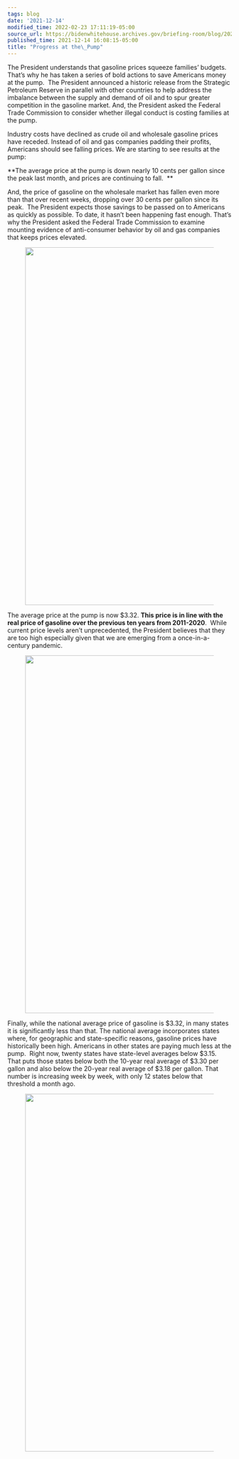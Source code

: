 ```yaml
---
tags: blog
date: '2021-12-14'
modified_time: 2022-02-23 17:11:19-05:00
source_url: https://bidenwhitehouse.archives.gov/briefing-room/blog/2021/12/14/progress-at-the-pump/
published_time: 2021-12-14 16:08:15-05:00
title: "Progress at the\_Pump"
---
```

 
The President understands that gasoline prices squeeze families’
budgets. That’s why he has taken a series of bold actions to save
Americans money at the pump.  The President announced a historic release
from the Strategic Petroleum Reserve in parallel with other countries to
help address the imbalance between the supply and demand of oil and to
spur greater competition in the gasoline market. And, the President
asked the Federal Trade Commission to consider whether illegal conduct
is costing families at the pump.  

Industry costs have declined as crude oil and wholesale gasoline prices
have receded. Instead of oil and gas companies padding their profits,
Americans should see falling prices. We are starting to see results at
the pump: 

**The average price at the pump is down nearly 10 cents per gallon since
the peak last month, and prices are continuing to fall.  **

And, the price of gasoline on the wholesale market has fallen even more
than that over recent weeks, dropping over 30 cents per gallon since its
peak.  The President expects those savings to be passed on to Americans
as quickly as possible. To date, it hasn’t been happening fast enough.
That’s why the President asked the Federal Trade Commission to examine
mounting evidence of anti-consumer behavior by oil and gas companies
that keeps prices elevated.

<figure>
<img
src="https://bidenwhitehouse.archives.gov/wp-content/uploads/2021/12/price-per-gallon-.jpg?w=640"
class="wp-image-41917" loading="lazy"
sizes="(max-width: 1430px) 100vw, 1430px"
srcset="https://bidenwhitehouse.archives.gov/wp-content/uploads/2021/12/price-per-gallon-.jpg 1430w, https://bidenwhitehouse.archives.gov/wp-content/uploads/2021/12/price-per-gallon-.jpg?resize=615,346 615w, https://bidenwhitehouse.archives.gov/wp-content/uploads/2021/12/price-per-gallon-.jpg?resize=768,432 768w, https://bidenwhitehouse.archives.gov/wp-content/uploads/2021/12/price-per-gallon-.jpg?resize=1270,714 1270w, https://bidenwhitehouse.archives.gov/wp-content/uploads/2021/12/price-per-gallon-.jpg?resize=304,171 304w, https://bidenwhitehouse.archives.gov/wp-content/uploads/2021/12/price-per-gallon-.jpg?resize=608,342 608w, https://bidenwhitehouse.archives.gov/wp-content/uploads/2021/12/price-per-gallon-.jpg?resize=1200,675 1200w, https://bidenwhitehouse.archives.gov/wp-content/uploads/2021/12/price-per-gallon-.jpg?resize=1138,640 1138w, https://bidenwhitehouse.archives.gov/wp-content/uploads/2021/12/price-per-gallon-.jpg?resize=1038,584 1038w"
width="1430" height="804" />
</figure>

The average price at the pump is now $3.32. **This price is in line with
the real price of gasoline over the previous ten years from
2011-2020**.  While current price levels aren’t unprecedented, the
President believes that they are too high especially given that we are
emerging from a once-in-a-century pandemic.

<figure>
<img
src="https://bidenwhitehouse.archives.gov/wp-content/uploads/2021/12/prices-preceding-decade.jpg?w=640"
class="wp-image-41919" loading="lazy"
sizes="(max-width: 1430px) 100vw, 1430px"
srcset="https://bidenwhitehouse.archives.gov/wp-content/uploads/2021/12/prices-preceding-decade.jpg 1430w, https://bidenwhitehouse.archives.gov/wp-content/uploads/2021/12/prices-preceding-decade.jpg?resize=615,346 615w, https://bidenwhitehouse.archives.gov/wp-content/uploads/2021/12/prices-preceding-decade.jpg?resize=768,432 768w, https://bidenwhitehouse.archives.gov/wp-content/uploads/2021/12/prices-preceding-decade.jpg?resize=1270,714 1270w, https://bidenwhitehouse.archives.gov/wp-content/uploads/2021/12/prices-preceding-decade.jpg?resize=304,171 304w, https://bidenwhitehouse.archives.gov/wp-content/uploads/2021/12/prices-preceding-decade.jpg?resize=608,342 608w, https://bidenwhitehouse.archives.gov/wp-content/uploads/2021/12/prices-preceding-decade.jpg?resize=1200,675 1200w, https://bidenwhitehouse.archives.gov/wp-content/uploads/2021/12/prices-preceding-decade.jpg?resize=1138,640 1138w, https://bidenwhitehouse.archives.gov/wp-content/uploads/2021/12/prices-preceding-decade.jpg?resize=1038,584 1038w"
width="1430" height="804" />
</figure>

Finally, while the national average price of gasoline is $3.32, in many
states it is significantly less than that. The national average
incorporates states where, for geographic and state-specific reasons,
gasoline prices have historically been high. Americans in other states
are paying much less at the pump.  Right now, twenty states have
state-level averages below $3.15.  That puts those states below both the
10-year real average of $3.30 per gallon and also below the 20-year real
average of $3.18 per gallon. That number is increasing week by week,
with only 12 states below that threshold a month ago.

<figure>
<img
src="https://bidenwhitehouse.archives.gov/wp-content/uploads/2021/12/gas-less-than-ave.jpg?w=640"
class="wp-image-41921" loading="lazy"
sizes="(max-width: 1430px) 100vw, 1430px"
srcset="https://bidenwhitehouse.archives.gov/wp-content/uploads/2021/12/gas-less-than-ave.jpg 1430w, https://bidenwhitehouse.archives.gov/wp-content/uploads/2021/12/gas-less-than-ave.jpg?resize=615,346 615w, https://bidenwhitehouse.archives.gov/wp-content/uploads/2021/12/gas-less-than-ave.jpg?resize=768,432 768w, https://bidenwhitehouse.archives.gov/wp-content/uploads/2021/12/gas-less-than-ave.jpg?resize=1270,714 1270w, https://bidenwhitehouse.archives.gov/wp-content/uploads/2021/12/gas-less-than-ave.jpg?resize=304,171 304w, https://bidenwhitehouse.archives.gov/wp-content/uploads/2021/12/gas-less-than-ave.jpg?resize=608,342 608w, https://bidenwhitehouse.archives.gov/wp-content/uploads/2021/12/gas-less-than-ave.jpg?resize=1200,675 1200w, https://bidenwhitehouse.archives.gov/wp-content/uploads/2021/12/gas-less-than-ave.jpg?resize=1138,640 1138w, https://bidenwhitehouse.archives.gov/wp-content/uploads/2021/12/gas-less-than-ave.jpg?resize=1038,584 1038w"
width="1430" height="804" />
</figure>
